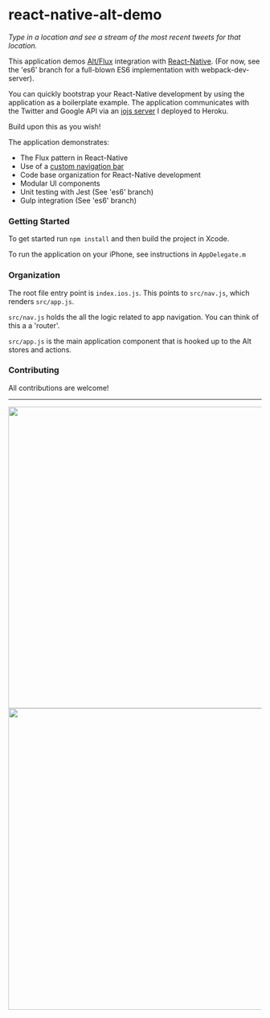 # react-native-alt-demo

*Type in a location and see a stream of the most recent tweets for that location.*

This application demos [Alt/Flux](https://github.com/goatslacker/alt) integration with [React-Native](https://github.com/facebook/react-native). (For now, see the 'es6' branch for a full-blown ES6 implementation with webpack-dev-server).

You can quickly bootstrap your React-Native development by using the application as a boilerplate example. The application communicates with the Twitter and Google API via an [iojs server](https://github.com/mrblueblue/iojs-generators-example) I deployed to Heroku.

Build upon this as you wish!

The application demonstrates:
* The Flux pattern in React-Native
* Use of a [custom navigation bar](https://github.com/Kureev/react-native-navbar)
* Code base organization for React-Native development
* Modular UI components
* Unit testing with Jest (See 'es6' branch)
* Gulp integration (See 'es6' branch)

### Getting Started

To get started run `npm install` and then build the project in Xcode.

To run the application on your iPhone, see instructions in `AppDelegate.m`

### Organization

The root file entry point is `index.ios.js`. This points to `src/nav.js`, which renders `src/app.js`.

`src/nav.js` holds the all the logic related to app navigation. You can think of this a a 'router'.

`src/app.js` is the main application component that is hooked up to the Alt stores and actions.

### Contributing

All contributions are welcome!

<hr>
<div>
  <img src='https://github.com/mrblueblue/react-native-alt-demo/blob/master/screenshot-1.png' height=600 />
  <img src='https://github.com/mrblueblue/react-native-alt-demo/blob/master/screenshot-2.png'height=600 />
</div>
